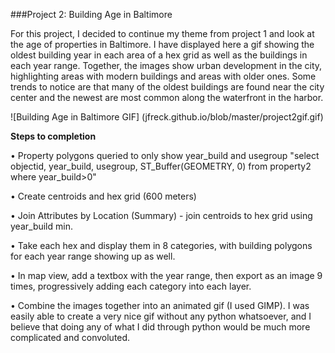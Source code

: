 ###Project 2: Building Age in Baltimore

For this project, I decided to continue my theme from project 1 and look at the age of properties in Baltimore. I have displayed here a gif showing the oldest building year in each area of a hex grid as well as the buildings in each year range. Together, the images show urban development in the city, highlighting areas with modern buildings and areas with older ones. Some trends to notice are that many of the oldest buildings are found near the city center and the newest are most common along the waterfront in the harbor.

![Building Age in Baltimore GIF]
(jfreck.github.io/blob/master/project2gif.gif)

**Steps to completion**

• Property polygons queried to only show year_build and usegroup "select objectid, year_build, usegroup, ST_Buffer(GEOMETRY, 0) from property2 where year_build>0"

• Create centroids and hex grid (600 meters)

• Join Attributes by Location (Summary) - join centroids to hex grid using year_build min.

• Take each hex and display them in 8 categories, with building polygons for each year range showing up as well.

• In map view, add a textbox with the year range, then export as an image 9 times, progressively adding each category into each layer.

• Combine the images together into an animated gif (I used GIMP).
I was easily able to create a very nice gif without any python whatsoever, and I believe that doing any of what I did through python would be much more complicated and convoluted.
